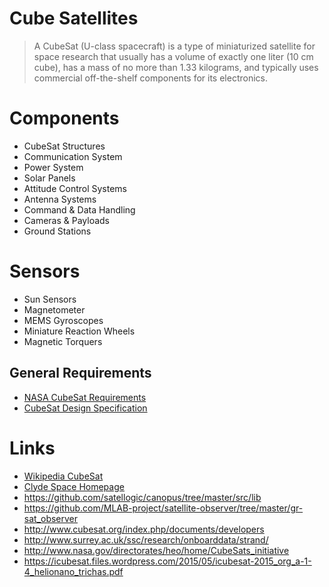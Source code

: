 Cube Satellites
==

> A CubeSat (U-class spacecraft) is a type of miniaturized satellite for space research that usually has a volume of exactly one liter (10 cm cube), has a mass of no more than 1.33 kilograms, and typically uses commercial off-the-shelf components for its electronics.

# Components

- CubeSat Structures
- Communication System
- Power System
- Solar Panels
- Attitude Control Systems
- Antenna Systems
- Command & Data Handling
- Cameras & Payloads
- Ground Stations 

# Sensors

- Sun Sensors
- Magnetometer
- MEMS Gyroscopes
- Miniature Reaction Wheels
- Magnetic Torquers

## General Requirements

- [NASA CubeSat Requirements](http://www.nasa.gov/pdf/627972main_LSP-REQ-317_01A.pdf)
- [CubeSat Design Specification](http://www.cubesat.org/images/developers/cds_rev13_final2.pdf)

# Links

- [Wikipedia CubeSat](https://en.wikipedia.org/wiki/CubeSat)
- [Clyde Space Homepage](http://www.clyde-space.com/cubesat_shop)
- https://github.com/satellogic/canopus/tree/master/src/lib
- https://github.com/MLAB-project/satellite-observer/tree/master/gr-sat_observer
- http://www.cubesat.org/index.php/documents/developers
- http://www.surrey.ac.uk/ssc/research/onboarddata/strand/
- http://www.nasa.gov/directorates/heo/home/CubeSats_initiative
- https://icubesat.files.wordpress.com/2015/05/icubesat-2015_org_a-1-4_helionano_trichas.pdf
